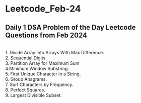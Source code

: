 # Leetcode_Feb-24
## Daily 1 DSA Problem of the Day Leetcode Questions from Feb 2024
<br> 1. Divide Array Into Arrays With Max Difference. <br> 2. Sequential Digits <br> 3. Partition Array for Maximum Sum <br> 4.Minimum Window Substring. <br> 5. First Unique Character in a String. <br> 6. Group Anagrams.<br> 7. Sort Characters by Frequency.<br> 8. Perfect Squares. <br> 9. Largest Divisible Subset.
